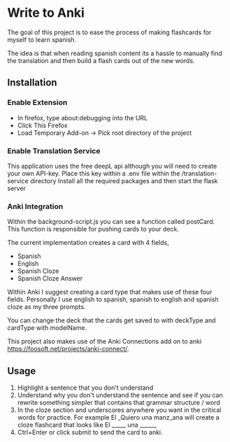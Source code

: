 # Write to Anki

The goal of this project is to ease the process of making flashcards for myself to learn spanish.

The idea is that when reading spanish content its a hassle to manually find the translation and then build a flash cards out of the new words.

## Installation

### Enable Extension
- In firefox, type about:debugging into the URL  
- Click This Firefox
- Load Temporary Add-on -> Pick root directory of the project

### Enable Translation Service
This application uses the free deepL api although you will need to create your own API-key.
Place this key within a .env file within the /translation-service directory
Install all the required packages and then start the flask server

### Anki Integration
Within the background-script.js you can see a function called postCard.  
This function is responsible for pushing cards to your deck.

The current implementation creates a card with 4 fields,
- Spanish
- English
- Spanish Cloze
- Spanish Cloze Answer

Within Anki I suggest creating a card type that makes use of these four fields. Personally I use english to spanish, spanish to english and spanish cloze as my three prompts.

You can change the deck that the cards get saved to with deckType and cardType with modelName.

This project also makes use of the Anki Connections add on to anki https://foosoft.net/projects/anki-connect/.


## Usage
1. Highlight a sentence that you don't understand
2. Understand why you don't understand the sentence and see if you can rewrite something simpler that contains that grammar structure / word
3. In the cloze section and underscores anywhere you want in the critical words for practice. For example El _Quiero una manz_ana will create a cloze flashcard that looks like El _____ una ______
4. Ctrl+Enter or click submit to send the card to anki.